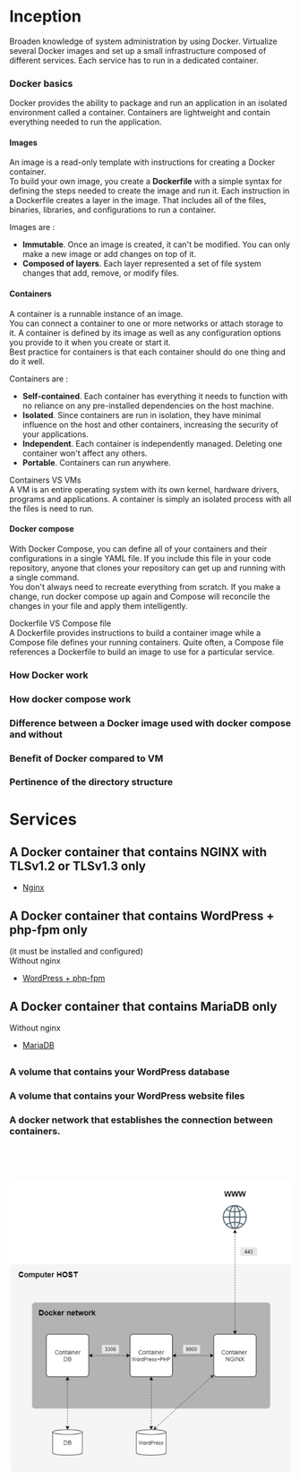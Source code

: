 # Inception

Broaden knowledge of system administration by using Docker.
Virtualize several Docker images and set up a small infrastructure composed of different services. Each service has to run in a dedicated container.


### Docker basics
Docker provides the ability to package and run an application in an isolated environment called a container. Containers are lightweight and contain everything needed to run the application.


#### Images
An image is a read-only template with instructions for creating a Docker container.<br>
To build your own image, you create a **Dockerfile** with a simple syntax for defining the steps needed to create the image and run it. Each instruction in a Dockerfile creates a layer in the image. That includes all of the files, binaries, libraries, and configurations to run a container.

Images are :
 - **Immutable**. Once an image is created, it can't be modified. You can only make a new image or add changes on top of it.
 - **Composed of layers**. Each layer represented a set of file system changes that add, remove, or modify files.

#### Containers
A container is a runnable instance of an image.<br>
You can connect a container to one or more networks or attach storage to it. A container is defined by its image as well as any configuration options you provide to it when you create or start it.<br>
Best practice for containers is that each container should do one thing and do it well.

Containers are :
 - **Self-contained**. Each container has everything it needs to function with no reliance on any pre-installed dependencies on the host machine.
 - **Isolated**. Since containers are run in isolation, they have minimal influence on the host and other containers, increasing the security of your applications.
 - **Independent**. Each container is independently managed. Deleting one container won't affect any others.
 - **Portable**. Containers can run anywhere.

Containers VS VMs<br>
A VM is an entire operating system with its own kernel, hardware drivers, programs and applications. A container is simply an isolated process with all the files is need to run.

#### Docker compose
With Docker Compose, you can define all of your containers and their configurations in a single YAML file. If you include this file in your code repository, anyone that clones your repository can get up and running with a single command.<br>
You don't always need to recreate everything from scratch. If you make a change, run docker compose up again and Compose will reconcile the changes in your file and apply them intelligently.

Dockerfile VS Compose file<br>
A Dockerfile provides instructions to build a container image while a Compose file defines your running containers. Quite often, a Compose file references a Dockerfile to build an image to use for a particular service.


### How Docker work

### How docker compose work

### Difference between a Docker image used with docker compose and without

### Benefit of Docker compared to VM

### Pertinence of the directory structure


# Services

## A Docker container that contains NGINX with TLSv1.2 or TLSv1.3 only

- [Nginx](./srcs/requirements/nginx/README.md)

## A Docker container that contains WordPress + php-fpm only

(it must be installed and configured)<br>
Without nginx

- [WordPress + php-fpm](./srcs/requirements/wordpress/README.md)

## A Docker container that contains MariaDB only

Without nginx

- [MariaDB](./srcs/requirements/mariadb/README.md)

##

### A volume that contains your WordPress database

### A volume that contains your WordPress website files

### A **docker network** that establishes the connection between containers.

##

<br>
<br>

![Schema](./readme_img/schema.png)

